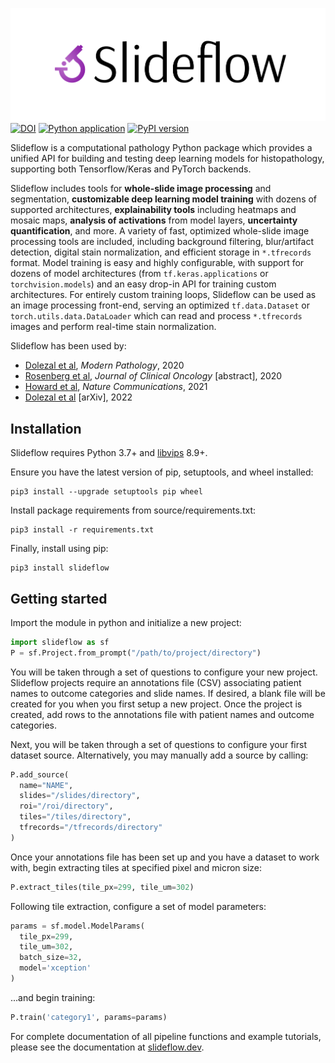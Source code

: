 ![slideflow logo](https://github.com/jamesdolezal/slideflow/raw/master/docs-source/pytorch_sphinx_theme/images/slideflow-banner.png)
[![DOI](https://zenodo.org/badge/DOI/10.5281/zenodo.5703792.svg)](https://doi.org/10.5281/zenodo.5703792)
[![Python application](https://github.com/jamesdolezal/slideflow/actions/workflows/python-app.yml/badge.svg?branch=master)](https://github.com/jamesdolezal/slideflow/actions/workflows/python-app.yml)
[![PyPI version](https://badge.fury.io/py/slideflow.svg)](https://badge.fury.io/py/slideflow)

Slideflow is a computational pathology Python package which provides a unified API for building and testing deep learning models for histopathology, supporting both Tensorflow/Keras and PyTorch backends. 

Slideflow includes tools for **whole-slide image processing** and segmentation, **customizable deep learning model training** with dozens of supported architectures, **explainability tools** including heatmaps and mosaic maps, **analysis of activations** from model layers, **uncertainty quantification**, and more. A variety of fast, optimized whole-slide image processing tools are included, including background filtering, blur/artifact detection, digital stain normalization, and efficient storage in `*.tfrecords` format. Model training is easy and highly configurable, with support for dozens of model architectures (from `tf.keras.applications` or `torchvision.models`) and an easy drop-in API for training custom architectures. For entirely custom training loops, Slideflow can be used as an image processing front-end, serving an optimized `tf.data.Dataset` or `torch.utils.data.DataLoader` which can read and process `*.tfrecords` images and perform real-time stain normalization.

Slideflow has been used by:

- [Dolezal et al](https://www.nature.com/articles/s41379-020-00724-3), _Modern Pathology_, 2020
- [Rosenberg et al](https://ascopubs.org/doi/10.1200/JCO.2020.38.15_suppl.e23529), _Journal of Clinical Oncology_ [abstract], 2020
- [Howard et al](https://www.nature.com/articles/s41467-021-24698-1), _Nature Communications_, 2021
- [Dolezal et al](https://arxiv.org/abs/2204.04516) [arXiv], 2022

## Installation
Slideflow requires Python 3.7+ and [libvips](https://libvips.github.io/libvips/) 8.9+.

Ensure you have the latest version of pip, setuptools, and wheel installed:

```
pip3 install --upgrade setuptools pip wheel
```

Install package requirements from source/requirements.txt:

```
pip3 install -r requirements.txt
```

Finally, install using pip:

```
pip3 install slideflow
```

## Getting started
Import the module in python and initialize a new project:

```python
import slideflow as sf
P = sf.Project.from_prompt("/path/to/project/directory")
```

You will be taken through a set of questions to configure your new project. Slideflow projects require an annotations file (CSV) associating patient names to outcome categories and slide names. If desired, a blank file will be created for you when you first setup a new project. Once the project is created, add rows to the annotations file with patient names and outcome categories.

Next, you will be taken through a set of questions to configure your first dataset source. Alternatively, you may manually add a source by calling:

```python
P.add_source(
  name="NAME",
  slides="/slides/directory",
  roi="/roi/directory",
  tiles="/tiles/directory",
  tfrecords="/tfrecords/directory"
)
```

Once your annotations file has been set up and you have a dataset to work with, begin extracting tiles at specified pixel and micron size:

```python
P.extract_tiles(tile_px=299, tile_um=302)
```

Following tile extraction, configure a set of model parameters:

```python
params = sf.model.ModelParams(
  tile_px=299,
  tile_um=302,
  batch_size=32,
  model='xception'
)
```

...and begin training:

```python
P.train('category1', params=params)
```

For complete documentation of all pipeline functions and example tutorials, please see the documentation at [slideflow.dev](https://www.slideflow.dev/).
